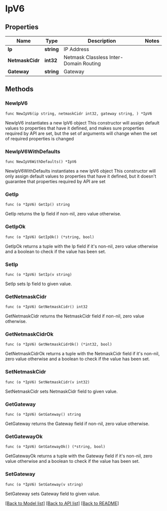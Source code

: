 # IpV6

## Properties

Name | Type | Description | Notes
------------ | ------------- | ------------- | -------------
**Ip** | **string** | IP Address | 
**NetmaskCidr** | **int32** | Netmask Classless Inter-Domain Routing | 
**Gateway** | **string** | Gateway | 

## Methods

### NewIpV6

`func NewIpV6(ip string, netmaskCidr int32, gateway string, ) *IpV6`

NewIpV6 instantiates a new IpV6 object
This constructor will assign default values to properties that have it defined,
and makes sure properties required by API are set, but the set of arguments
will change when the set of required properties is changed

### NewIpV6WithDefaults

`func NewIpV6WithDefaults() *IpV6`

NewIpV6WithDefaults instantiates a new IpV6 object
This constructor will only assign default values to properties that have it defined,
but it doesn't guarantee that properties required by API are set

### GetIp

`func (o *IpV6) GetIp() string`

GetIp returns the Ip field if non-nil, zero value otherwise.

### GetIpOk

`func (o *IpV6) GetIpOk() (*string, bool)`

GetIpOk returns a tuple with the Ip field if it's non-nil, zero value otherwise
and a boolean to check if the value has been set.

### SetIp

`func (o *IpV6) SetIp(v string)`

SetIp sets Ip field to given value.


### GetNetmaskCidr

`func (o *IpV6) GetNetmaskCidr() int32`

GetNetmaskCidr returns the NetmaskCidr field if non-nil, zero value otherwise.

### GetNetmaskCidrOk

`func (o *IpV6) GetNetmaskCidrOk() (*int32, bool)`

GetNetmaskCidrOk returns a tuple with the NetmaskCidr field if it's non-nil, zero value otherwise
and a boolean to check if the value has been set.

### SetNetmaskCidr

`func (o *IpV6) SetNetmaskCidr(v int32)`

SetNetmaskCidr sets NetmaskCidr field to given value.


### GetGateway

`func (o *IpV6) GetGateway() string`

GetGateway returns the Gateway field if non-nil, zero value otherwise.

### GetGatewayOk

`func (o *IpV6) GetGatewayOk() (*string, bool)`

GetGatewayOk returns a tuple with the Gateway field if it's non-nil, zero value otherwise
and a boolean to check if the value has been set.

### SetGateway

`func (o *IpV6) SetGateway(v string)`

SetGateway sets Gateway field to given value.



[[Back to Model list]](../README.md#documentation-for-models) [[Back to API list]](../README.md#documentation-for-api-endpoints) [[Back to README]](../README.md)


